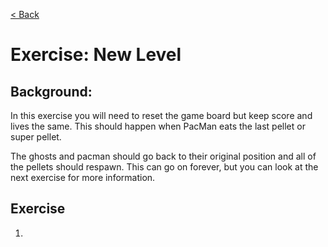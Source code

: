 [< Back](../README.md)

# Exercise: New Level

## Background:

In this exercise you will need to reset the game board but keep score and lives the same. This should happen when PacMan
eats the last pellet or super pellet.

The ghosts and pacman should go back to their original position and all of the pellets should respawn. This can go on
forever, but you can look at the next exercise for more information.

## Exercise

1.
